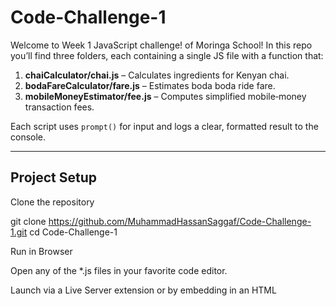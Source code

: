 # Code-Challenge-1

Welcome to Week 1 JavaScript challenge! of Moringa School!
In this repo you’ll find three folders, each containing a single JS file with a function that:

1. **chaiCalculator/chai.js** – Calculates ingredients for Kenyan chai.
2. **bodaFareCalculator/fare.js** – Estimates boda boda ride fare.
3. **mobileMoneyEstimator/fee.js** – Computes simplified mobile‐money transaction fees.

Each script uses `prompt()` for input and logs a clear, formatted result to the console.

---

## Project Setup
Clone the repository

git clone https://github.com/MuhammadHassanSaggaf/Code-Challenge-1.git
cd Code-Challenge-1


Run in Browser

Open any of the *.js files in your favorite code editor.

Launch via a Live Server extension or by embedding in an HTML <script> tag.

Follow the on-screen prompt dialogs to enter input and view results in the developer console.

## Author & License
Author: Muhammad Hassan Saggaf

License:
This project is licensed under the MIT License. See the LICENSE file for details.